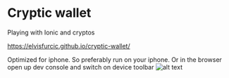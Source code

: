 # Cryptic wallet

Playing with Ionic and cryptos

https://elvisfurcic.github.io/cryptic-wallet/

Optimized for iphone. So preferably run on your iphone. Or in the browser open up dev console and switch on device toolbar 
![alt text](https://i.imgur.com/yglszxJ.png)
